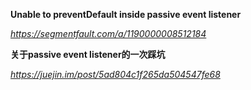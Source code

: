 **Unable to preventDefault inside passive event listener**

*https://segmentfault.com/a/1190000008512184*



**关于passive event listener的一次踩坑**

*https://juejin.im/post/5ad804c1f265da504547fe68*

